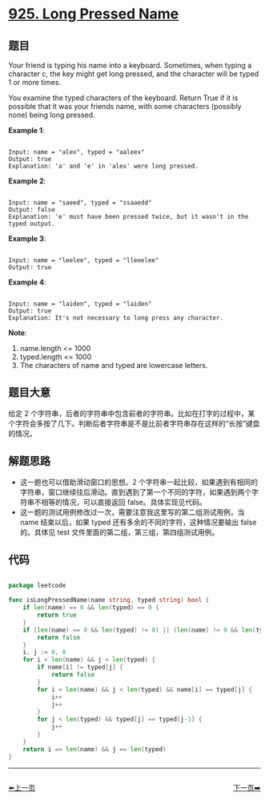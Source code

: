 # [925. Long Pressed Name](https://leetcode.com/problems/long-pressed-name/)

## 题目

Your friend is typing his name into a keyboard.  Sometimes, when typing a character c, the key might get long pressed, and the character will be typed 1 or more times.

You examine the typed characters of the keyboard.  Return True if it is possible that it was your friends name, with some characters (possibly none) being long pressed.



**Example 1**:

```

Input: name = "alex", typed = "aaleex"
Output: true
Explanation: 'a' and 'e' in 'alex' were long pressed.

```

**Example 2**:

```

Input: name = "saeed", typed = "ssaaedd"
Output: false
Explanation: 'e' must have been pressed twice, but it wasn't in the typed output.

```

**Example 3**:

```

Input: name = "leelee", typed = "lleeelee"
Output: true

```

**Example 4**:

```

Input: name = "laiden", typed = "laiden"
Output: true
Explanation: It's not necessary to long press any character.

```


**Note**:  

1. name.length <= 1000
2. typed.length <= 1000
3. The characters of name and typed are lowercase letters.

## 题目大意


给定 2 个字符串，后者的字符串中包含前者的字符串。比如在打字的过程中，某个字符会多按了几下。判断后者字符串是不是比前者字符串存在这样的“长按”键盘的情况。

## 解题思路

- 这一题也可以借助滑动窗口的思想。2 个字符串一起比较，如果遇到有相同的字符串，窗口继续往后滑动。直到遇到了第一个不同的字符，如果遇到两个字符串不相等的情况，可以直接返回 false。具体实现见代码。
- 这一题的测试用例修改过一次，需要注意我这里写的第二组测试用例，当 name 结束以后，如果 typed 还有多余的不同的字符，这种情况要输出 false 的。具体见 test 文件里面的第二组，第三组，第四组测试用例。












## 代码

```go

package leetcode

func isLongPressedName(name string, typed string) bool {
	if len(name) == 0 && len(typed) == 0 {
		return true
	}
	if (len(name) == 0 && len(typed) != 0) || (len(name) != 0 && len(typed) == 0) {
		return false
	}
	i, j := 0, 0
	for i < len(name) && j < len(typed) {
		if name[i] != typed[j] {
			return false
		}
		for i < len(name) && j < len(typed) && name[i] == typed[j] {
			i++
			j++
		}
		for j < len(typed) && typed[j] == typed[j-1] {
			j++
		}
	}
	return i == len(name) && j == len(typed)
}

```


----------------------------------------------
<div style="display: flex;justify-content: space-between;align-items: center;">
<p><a href="https://books.halfrost.com/leetcode/ChapterFour/0924.Minimize-Malware-Spread/">⬅️上一页</a></p>
<p><a href="https://books.halfrost.com/leetcode/ChapterFour/0927.Three-Equal-Parts/">下一页➡️</a></p>
</div>
